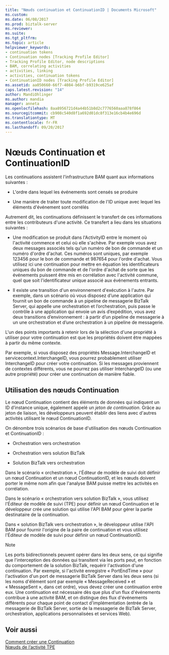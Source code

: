 ```yaml
---
title: "Nœuds continuation et ContinuationID | Documents Microsoft"
ms.custom: 
ms.date: 06/08/2017
ms.prod: biztalk-server
ms.reviewer: 
ms.suite: 
ms.tgt_pltfrm: 
ms.topic: article
helpviewer_keywords:
- continuation tokens
- Continuation nodes [Tracking Profile Editor]
- Tracking Profile Editor, node descriptions
- BAM, correlating activities
- activities, linking
- activities, continuation tokens
- ContinuationID nodes [Tracking Profile Editor]
ms.assetid: aa050660-66f7-4084-b6bf-b9319ce625af
caps.latest.revision: "14"
author: MandiOhlinger
ms.author: mandia
manager: anneta
ms.openlocfilehash: 8aa8956721d4a44b51b8d2c7776560aaa878f864
ms.sourcegitcommit: cb908c540d8f1a692d01dc8f313e16cb4b4e696d
ms.translationtype: MT
ms.contentlocale: fr-FR
ms.lasthandoff: 09/20/2017
---
```

# <a name="continuation-and-continuationid-nodes"></a>Nœuds Continuation et ContinuationID
Les continuations assistent l'infrastructure BAM quant aux informations suivantes :  
  
-   L'ordre dans lequel les événements sont censés se produire  
  
-   Une manière de traiter toute modification de l'ID unique avec lequel les éléments d'événement sont corrélés  
  
 Autrement dit, les continuations définissent le transfert de ces informations entre les contributeurs d'une activité. Ce transfert a lieu dans les situations suivantes :  
  
-   Une modification se produit dans l'ActivityID entre le moment où l'activité commence et celui où elle s'achève. Par exemple vous avez deux messages associés tels qu'un numéro de bon de commande et un numéro d'ordre d'achat. Ces numéros sont uniques, par exemple 123456 pour le bon de commande et 987654 pour l'ordre d'achat. Vous utilisez ici une continuation pour mettre en équation les identificateurs uniques du bon de commande et de l'ordre d'achat de sorte que les événements puissent être mis en corrélation avec l'activité commune, quel que soit l'identificateur unique associé aux événements entrants.  
  
-   Il existe une transition d'un environnement d'exécution à l'autre. Par exemple, dans un scénario où vous disposez d’une application qui fournit un bon de commande à un pipeline de messagerie BizTalk Server, qui appelle une orchestration et l’orchestration, puis passe le contrôle à une application qui envoie un avis d’expédition, vous avez deux transitions d’environnement : à partir d’un pipeline de messagerie à un une orchestration et d’une orchestration à un pipeline de messagerie.  
  
 L'un des points importants à retenir lors de la sélection d'une propriété à utiliser pour votre continuation est que les propriétés doivent être mappées à partir du même contexte.  
  
 Par exemple, si vous disposez des propriétés Message.InterchangeID et servicecontext.InterchangeID, vous pourrez probablement utiliser InterchangeID pour créer votre continuation. Si les messages proviennent de contextes différents, vous ne pourrez pas utiliser InterchangeID (ou une autre propriété) pour créer une continuation de manière fiable.  
  
## <a name="working-with-continuation-nodes"></a>Utilisation des nœuds Continuation  
 Le nœud Continuation contient des éléments de données qui indiquent un ID d’instance unique, également appelé un *jeton de continuation*. Grâce au jeton de liaison, les développeurs peuvent établir des liens avec d'autres activités utilisant le nœud ContinuationID.  
  
 On dénombre trois scénarios de base d'utilisation des nœuds Continuation et ContinuationID :  
  
-   Orchestration vers orchestration  
  
-   Orchestration vers solution BizTalk  
  
-   Solution BizTalk vers orchestration  
  
 Dans le scénario « orchestration », l'Éditeur de modèle de suivi doit définir un nœud Continuation et un nœud ContinuationID, et les nœuds doivent porter le même nom afin que l'analyse BAM puisse mettre les activités en corrélation.  
  
 Dans le scénario « orchestration vers solution BizTalk », vous utilisez l'Éditeur de modèle de suivi (TPE) pour définir un nœud Continuation et le développeur crée une solution qui utilise l'API BAM pour gérer la partie destinataire de la continuation.  
  
 Dans « solution BizTalk vers orchestration », le développeur utilise l'API BAM pour fournir l'origine de la paire de continuation et vous utilisez l'Éditeur de modèle de suivi pour définir un nœud ContinuationID.  
  
> [!NOTE]
>  Les ports bidirectionnels peuvent opérer dans les deux sens, ce qui signifie que l'interception des données qui transitent via les ports peut, en fonction du comportement de la solution BizTalk, requérir l'activation d'une continuation. Par exemple, si l'activité enregistre « PortEndTime » pour l'activation d'un port de messagerie BizTalk Server dans les deux sens (si les noms d'élément sont par exemple « MessageReceived » et « MessageSent », dans cet ordre), vous devez créer une continuation entre eux. Une continuation est nécessaire dès que plus d'un flux d'événements contribue à une activité BAM, et on distingue des flux d'événements différents pour chaque point de contact d'implémentation (entrée de la messagerie de BizTalk Server, sortie de la messagerie de BizTalk Server, orchestration, applications personnalisées et services Web).  
  
## <a name="see-also"></a>Voir aussi  
 [Comment créer une Continuation](../core/how-to-create-a-continuation.md)   
 [Nœuds de l’activité TPE](../core/tpe-activity-view-nodes.md)